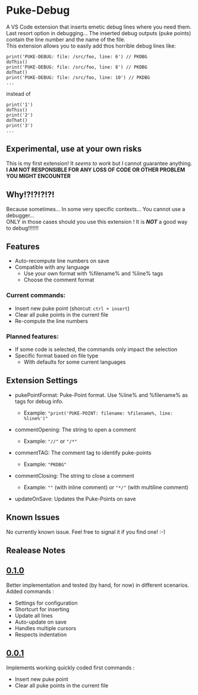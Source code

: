 # Puke-Debug
A VS Code extension that inserts emetic debug lines where you need them. Last resort option in debugging... The inserted debug outputs (puke points) contain the line number and the name of the file.  
This extension allows you to easily add thos horrible debug lines like:
```
print('PUKE-DEBUG: file: /src/foo, line: 6') // PKDBG
doThis()
print('PUKE-DEBUG: file: /src/foo, line: 8') // PKDBG
doThat()
print('PUKE-DEBUG: file: /src/foo, line: 10') // PKDBG
...
```
instead of
```
print('1')
doThis()
print('2')
doThat()
print('3')
...
```

## Experimental, use at your own risks
This is my first extension! It *seems to work* but I cannot guarantee anything.  
**I AM NOT RESPONSIBLE FOR ANY LOSS OF CODE OR OTHER PROBLEM YOU MIGHT ENCOUNTER**

## Why!?!?!?!?!
Because sometimes... In some very specific contexts... You cannot use a debugger...  
ONLY in those cases should you use this extension ! It is ***NOT*** a good way to debug!!!!!!!

## Features
* Auto-recompute line numbers on save
* Compatible with any language
  * Use your own format with %filename% and %line% tags
  * Choose the comment format

### Current commands:
* Insert new puke point (shorcut: `ctrl + insert`)
* Clear all puke points in the current file
* Re-compute the line numbers

### Planned features:
* If some code is selected, the commands only impact the selection
* Specific format based on file type
  * With defaults for some current languages

## Extension Settings
* pukePointFormat: Puke-Point format. Use %line% and %filename% as tags for debug info.
  * Example: `"print('PUKE-POINT: filename: %filename%, line: %line%')"`

* commentOpening: The string to open a comment
  * Example: `"//"` or `"/*"`

* commentTAG: The comment tag to identify puke-points
  * Example: `"PKDBG"`

* commentClosing: The string to close a comment
  * Example: `""` (with inline comment) or `"*/"` (with multiline comment)

* updateOnSave: Updates the Puke-Points on save

## Known Issues
No currently known issue. Feel free to signal it if you find one! :-)

## Realease Notes

## [0.1.0](https://github.com/Zorvalt/Puke-Debug/releases/tag/v0.1.0)
Better implementation and tested (by hand, for now) in different scenarios.  
Added commands :
* Settings for configuration
* Shortcurt for inserting
* Update all lines
* Auto-update on save
* Handles multiple cursors
* Respects indentation

## [0.0.1](https://github.com/Zorvalt/Puke-Debug/releases/tag/v0.0.1)
Implements working quickly coded first commands :
* Insert new puke point
* Clear all puke points in the current file